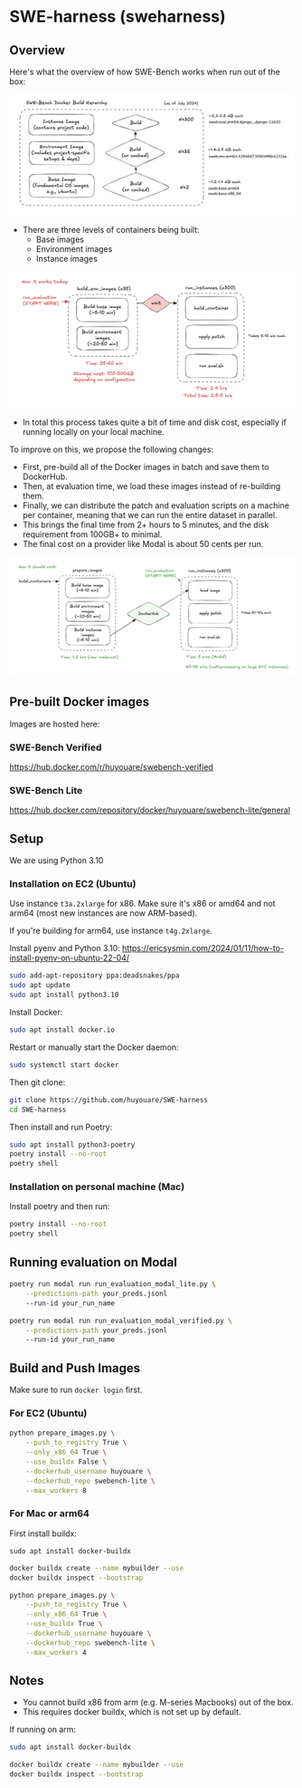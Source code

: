 # SWE-harness (sweharness)

## Overview

Here's what the overview of how SWE-Bench works when run out of the box:

![SWE-harness Architecture Diagram](screenshots/diagram-1.png)

- There are three levels of containers being built:
  - Base images
  - Environment images
  - Instance images

![SWE-harness Architecture Diagram](screenshots/diagram-2.png)

- In total this process takes quite a bit of time and disk cost, especially if running locally on your local machine.

To improve on this, we propose the following changes:

- First, pre-build all of the Docker images in batch and save them to DockerHub.
- Then, at evaluation time, we load these images instead of re-building them.
- Finally, we can distribute the patch and evaluation scripts on a machine per container, meaning that we can run the entire dataset in parallel.
- This brings the final time from 2+ hours to 5 minutes, and the disk requirement from 100GB+ to minimal.
- The final cost on a provider like Modal is about 50 cents per run.

![SWE-harness Architecture Diagram](screenshots/diagram-3.png)

## Pre-built Docker images

Images are hosted here:

### SWE-Bench Verified

https://hub.docker.com/r/huyouare/swebench-verified

### SWE-Bench Lite

https://hub.docker.com/repository/docker/huyouare/swebench-lite/general

## Setup

We are using Python 3.10

### Installation on EC2 (Ubuntu)

Use instance `t3a.2xlarge` for x86. Make sure it's x86 or amd64 and not arm64 (most new instances are now ARM-based).

If you're building for arm64, use instance `t4g.2xlarge`.

Install pyenv and Python 3.10: https://ericsysmin.com/2024/01/11/how-to-install-pyenv-on-ubuntu-22-04/

```bash
sudo add-apt-repository ppa:deadsnakes/ppa
sudo apt update
sudo apt install python3.10
```

Install Docker:

```bash
sudo apt install docker.io
```

Restart or manually start the Docker daemon:

```bash
sudo systemctl start docker
```

Then git clone:

```bash
git clone https://github.com/huyouare/SWE-harness
cd SWE-harness
```

Then install and run Poetry:

```bash
sudo apt install python3-poetry
poetry install --no-root
poetry shell
```

### Installation on personal machine (Mac)

Install poetry and then run:

```bash
poetry install --no-root
poetry shell
```

## Running evaluation on Modal

```bash
poetry run modal run run_evaluation_modal_lite.py \
    --predictions-path your_preds.jsonl
    --run-id your_run_name
```

```bash
poetry run modal run run_evaluation_modal_verified.py \
    --predictions-path your_preds.jsonl
    --run-id your_run_name
```

## Build and Push Images

Make sure to run `docker login` first.

### For EC2 (Ubuntu)

```bash
python prepare_images.py \
    --push_to_registry True \
    --only_x86_64 True \
    --use_buildx False \
    --dockerhub_username huyouare \
    --dockerhub_repo swebench-lite \
    --max_workers 8
```

### For Mac or arm64

First install buildx:

```
sudo apt install docker-buildx
```

```bash
docker buildx create --name mybuilder --use
docker buildx inspect --bootstrap
```

```bash
python prepare_images.py \
    --push_to_registry True \
    --only_x86_64 True \
    --use_buildx True \
    --dockerhub_username huyouare \
    --dockerhub_repo swebench-lite \
    --max_workers 4
```

## Notes

- You cannot build x86 from arm (e.g. M-series Macbooks) out of the box.
- This requires docker buildx, which is not set up by default.

If running on arm:

```bash
sudo apt install docker-buildx
```

```bash
docker buildx create --name mybuilder --use
docker buildx inspect --bootstrap
```
